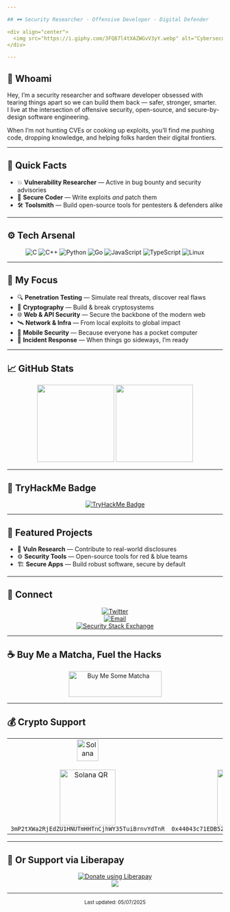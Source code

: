 ```yaml
---

## 🕶️ Security Researcher · Offensive Developer · Digital Defender

<div align="center">
  <img src="https://i.giphy.com/3FQ87l4tXAZWGvV3yY.webp" alt="Cybersecurity GIF" width="670" height="300"/>
</div>

---
```


## 👋 Whoami

Hey, I’m a security researcher and software developer obsessed with tearing things apart so we can build them back — safer, stronger, smarter.  
I live at the intersection of offensive security, open-source, and secure-by-design software engineering.

When I’m not hunting CVEs or cooking up exploits, you’ll find me pushing code, dropping knowledge, and helping folks harden their digital frontiers.

---

## 🧩 Quick Facts

- 💥 **Vulnerability Researcher** — Active in bug bounty and security advisories  
- 🔑 **Secure Coder** — Write exploits *and* patch them  
- 🛠️ **Toolsmith** — Build open-source tools for pentesters & defenders alike

---

## ⚙️ Tech Arsenal

<div align="center">
  <img src="https://img.shields.io/badge/C-00599C?style=flat&logo=c&logoColor=white" alt="C"/>
  <img src="https://img.shields.io/badge/C++-00599C?style=flat&logo=c%2B%2B&logoColor=white" alt="C++"/>
  <img src="https://img.shields.io/badge/Python-3670A0?style=flat&logo=python&logoColor=ffdd54" alt="Python"/>
  <img src="https://img.shields.io/badge/Go-00ADD8?style=flat&logo=go&logoColor=white" alt="Go"/>
  <img src="https://img.shields.io/badge/JavaScript-323330?style=flat&logo=javascript&logoColor=F7DF1E" alt="JavaScript"/>
  <img src="https://img.shields.io/badge/TypeScript-007ACC?style=flat&logo=typescript&logoColor=white" alt="TypeScript"/>
  <img src="https://img.shields.io/badge/Linux-FCC624?style=flat&logo=linux&logoColor=black" alt="Linux"/>
</div>

---

## 🧭 My Focus

- 🔍 **Penetration Testing** — Simulate real threats, discover real flaws  
- 🔐 **Cryptography** — Build & break cryptosystems  
- 🌐 **Web & API Security** — Secure the backbone of the modern web  
- 🛰️ **Network & Infra** — From local exploits to global impact  
- 📱 **Mobile Security** — Because everyone has a pocket computer  
- 🚨 **Incident Response** — When things go sideways, I’m ready

---

## 📈 GitHub Stats

<div align="center">
  <img height="180em" src="https://github-readme-stats-eight-theta.vercel.app/api?username=whogotpwned&show_icons=true&theme=dark&include_all_commits=true&count_private=true&hide_border=true"/>
  <img height="180em" src="https://github-readme-stats-eight-theta.vercel.app/api/top-langs/?username=whogotpwned&layout=compact&langs_count=8&theme=dark&hide_border=true"/>
</div>

---

## 🏴 TryHackMe Badge

<div align="center">
  <a href="https://tryhackme.com/p/WhoGotPwned">
    <img src="https://tryhackme-badges.s3.amazonaws.com/WhoGotPwned.png" alt="TryHackMe Badge">
  </a>
</div>

---

## 🚀 Featured Projects

- 🐞 **Vuln Research** — Contribute to real-world disclosures  
- ⚙️ **Security Tools** — Open-source tools for red & blue teams  
- 🏗️ **Secure Apps** — Build robust software, secure by default

---

## 📡 Connect

<div align="center">
  <a href="https://twitter.com/JamaalChalid" target="_blank">
    <img src="https://img.shields.io/twitter/follow/JamaalChalid?logo=twitter&style=for-the-badge" alt="Twitter"/>
  </a>
  <br/>
  <a href="mailto:chalidjamaal@protonmail.com">
    <img src="https://img.shields.io/badge/Email-chalidjamaal@protonmail.com-blue?style=flat&logo=protonmail" alt="Email"/>
  </a>
  <br/>
  <a href="https://security.stackexchange.com/users/307956/localhostport80">
    <img src="https://img.shields.io/stackexchange/security/r/307956?label=Security.StackExchange%20%7C%20LocalHostPort80&logo=stackexchange&logoColor=white&color=blue" alt="Security Stack Exchange"/>
  </a>
</div>

---

## ☕ Buy Me a Matcha, Fuel the Hacks

<div align="center">
  <a href="https://www.buymeacoffee.com/pwned" target="_blank">
    <img src="https://cdn.buymeacoffee.com/buttons/v2/default-green.png" alt="Buy Me Some Matcha" style="height: 60px !important;width: 217px !important;"/>
  </a>
</div>

---

## 💰 Crypto Support

<div align="center">
<table>
<tr>
<td align="center">
  <img src="https://raw.githubusercontent.com/trustwallet/assets/master/blockchains/solana/info/logo.png" alt="Solana" width="50"/>
  <br/><br/>
  <img src="https://api.qrserver.com/v1/create-qr-code/?size=150x150&data=3mP2tXWa2RjEdZU1HNUTmHHTnCjhWY35TuiBrnvYdTnR" alt="Solana QR" width="130"/>
  <br/>
  <code>3mP2tXWa2RjEdZU1HNUTmHHTnCjhWY35TuiBrnvYdTnR</code>
</td>
<td align="center">
  <img src="https://raw.githubusercontent.com/trustwallet/assets/master/blockchains/ethereum/info/logo.png" alt="Ethereum" width="50"/>
  <br/><br/>
  <img src="https://api.qrserver.com/v1/create-qr-code/?size=150x150&data=0x44043c71EDB5287DA849E5925787B5ea3f70ff3C" alt="Ethereum QR" width="130"/>
  <br/>
  <code>0x44043c71EDB5287DA849E5925787B5ea3f70ff3C</code>
</td>
<td align="center">
  <img src="https://raw.githubusercontent.com/trustwallet/assets/master/blockchains/bitcoin/info/logo.png" alt="Bitcoin" width="50"/>
  <br/><br/>
  <img src="https://api.qrserver.com/v1/create-qr-code/?size=150x150&data=bc1qk4cephhw48src2ws030luzjp6v4jfgcq2czen9" alt="Bitcoin QR" width="130"/>
  <br/>
  <code>bc1qk4cephhw48src2ws030luzjp6v4jfgcq2czen9</code>
</td>
</tr>
</table>
</div>

---

## 💝 Or Support via Liberapay

<div align="center">
  <a href="https://liberapay.com/WhoGotPwned/donate">
    <img alt="Donate using Liberapay" src="https://liberapay.com/assets/widgets/donate.svg"/>
  </a>
  <br/>
  <a href="https://liberapay.com/WhoGotPwned/">
    <img src="https://img.shields.io/liberapay/receives/WhoGotPwned.svg?logo=liberapay">
  </a>
</div>

---

<div align="center">
  <sub>Last updated: 05/07/2025</sub>
</div>
